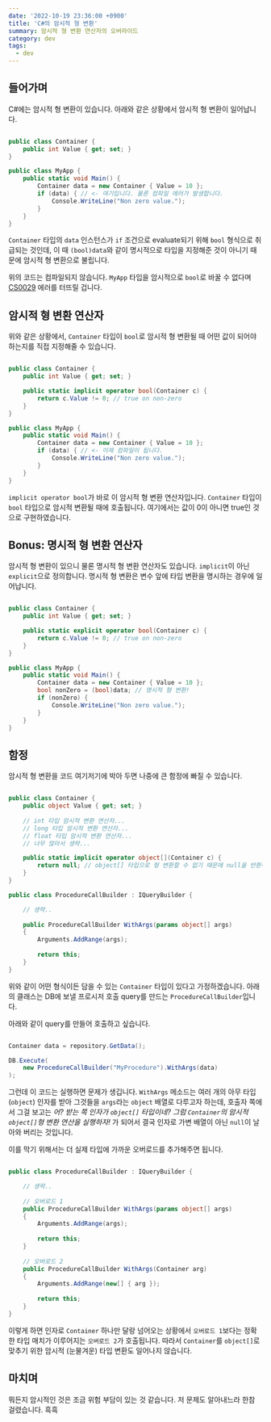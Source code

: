 ```yaml
---
date: '2022-10-19 23:36:00 +0900'
title: 'C#의 암시적 형 변환'
summary: 암시적 형 변환 연산자의 오버라이드
category: dev
tags:
  - dev
---
```


## 들어가며

C#에는 암시적 형 변환이 있습니다. 아래와 같은 상황에서 암시적 형 변환이 일어납니다.

```csharp

public class Container {
    public int Value { get; set; }
}

public class MyApp {
    public static void Main() {
        Container data = new Container { Value = 10 };
        if (data) { // <- 여기입니다. 물론 컴파일 에러가 발생합니다.
	        Console.WriteLine("Non zero value.");
        }
    }
}

```

`Container` 타입의 `data` 인스턴스가 `if` 조건으로 evaluate되기 위해 `bool` 형식으로 취급되는 것인데, 이 때 `(bool)data`와 같이 명시적으로 타입을 지정해준 것이 아니기 때문에 암시적 형 변환으로 불립니다.

위의 코드는 컴파일되지 않습니다. `MyApp` 타입을 암시적으로 `bool`로  바꿀 수 없다며 [CS0029](https://learn.microsoft.com/en-us/dotnet/csharp/language-reference/compiler-messages/cs0029?f1url=%3FappId%3Droslyn%26k%3Dk(CS0029)) 에러를 터뜨릴 겁니다.

## 암시적 형 변환 연산자

위와 같은 상황에서, `Container` 타입이 `bool`로 암시적 형 변환될 때 어떤 값이 되어야 하는지를 직접 지정해줄 수 있습니다.

```csharp

public class Container {
    public int Value { get; set; }

	public static implicit operator bool(Container c) {
		return c.Value != 0; // true on non-zero
	}
}

public class MyApp {
    public static void Main() {
        Container data = new Container { Value = 10 };
        if (data) { // <- 이제 컴파일이 됩니다.
	        Console.WriteLine("Non zero value.");
        }
    }
}

```

`implicit operator bool`가 바로 이 암시적 형 변환 연산자입니다. `Container` 타입이 `bool` 타입으로 암시적 변환될 때에 호출됩니다. 여기에서는 값이 0이 아니면 true인 것으로 구현하였습니다.

## Bonus: 명시적 형 변환 연산자

암시적 형 변환이 있으니 물론 명시적 형 변환 연산자도 있습니다. `implicit`이 아닌 `explicit`으로 정의합니다. 명시적 형 변환은 변수 앞에 타입 변환을 명시하는 경우에 일어납니다.

```csharp

public class Container {
    public int Value { get; set; }

	public static explicit operator bool(Container c) {
		return c.Value != 0; // true on non-zero
	}
}

public class MyApp {
    public static void Main() {
        Container data = new Container { Value = 10 };
        bool nonZero = (bool)data; // 명시적 형 변환!
        if (nonZero) {
	        Console.WriteLine("Non zero value.");
        }
    }
}

```

## 함정

암시적 형 변환을 코드 여기저기에 박아 두면 나중에 큰 함정에 빠질 수 있습니다.

```csharp

public class Container {
    public object Value { get; set; }
    
	// int 타입 암시적 변환 연산자...
	// long 타입 암시적 변환 연산자...
	// float 타입 암시적 변환 연산자...
	// 너무 많아서 생략...

	public static implicit operator object[](Container c) {
		return null; // object[] 타입으로 형 변환할 수 없기 때문에 null을 반환하는 것이 의도였는데...
	}
}

public class ProcedureCallBuilder : IQueryBuilder {

	// 생략..
	
	public ProcedureCallBuilder WithArgs(params object[] args)
	{
		Arguments.AddRange(args);
		
		return this;
	}
}

```

위와 같이 어떤 형식이든 담을 수 있는 `Container` 타입이 있다고 가정하겠습니다. 아래의 클래스는 DB에 보낼 프로시저 호출 query를 만드는 `ProcedureCallBuilder`입니다.

아래와 같이 query를 만들어 호출하고 싶습니다.

```csharp

Container data = repository.GetData();

DB.Execute(
	new ProcedureCallBuilder("MyProcedure").WithArgs(data)
);

```

그런데 이 코드는 실행하면 문제가 생깁니다. `WithArgs` 메소드는 여러 개의 아무 타입(`object`) 인자를 받아 그것들을 `args`라는 `object` 배열로 다루고자 하는데, 호출자 쪽에서 그걸 보고는 *어? 받는 쪽 인자가 `object[]` 타입이네? 그럼 `Container`의 암시적 `object[]`형 변환 연산을 실행하자!* 가 되어서 결국 인자로 가변 배열이 아닌 `null`이 날아와 버리는 것입니다.

이를 막기 위해서는 더 실제 타입에 가까운 오버로드를 추가해주면 됩니다.

```csharp

public class ProcedureCallBuilder : IQueryBuilder {

	// 생략..
	
	// 오버로드 1
	public ProcedureCallBuilder WithArgs(params object[] args)
	{
		Arguments.AddRange(args);
		
		return this;
	}
	
    // 오버로드 2
	public ProcedureCallBuilder WithArgs(Container arg)
	{
		Arguments.AddRange(new[] { arg });
		
		return this;
	}
}

```

이렇게 하면 인자로 `Container` 하나만 달랑 넘어오는 상황에서 `오버로드 1`보다는 정확한 타입 매치가 이루어지는 `오버로드 2`가 호출됩니다. 따라서 `Container`를 `object[]`로 맞추기 위한 암시적 (눈물겨운) 타입 변환도 일어나지 않습니다.

## 마치며

뭐든지 암시적인 것은 조금 위험 부담이 있는 것 같습니다. 저 문제도 알아내느라 한참 걸렸습니다. 흑흑